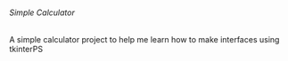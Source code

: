 ###### Simple Calculator

A simple calculator project to help me learn how to make interfaces using tkinterPS 

